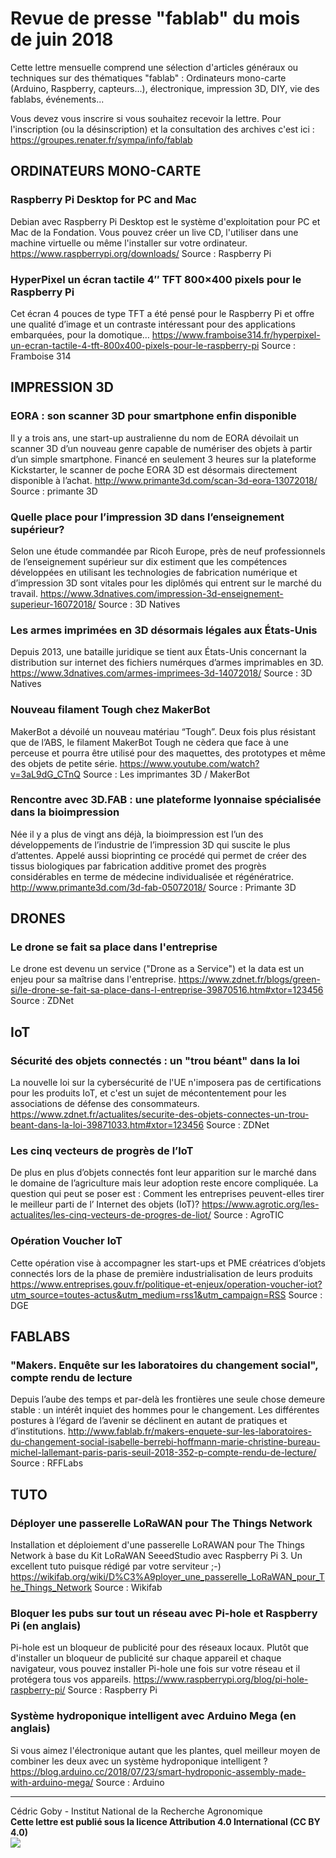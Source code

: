 # Revue de presse "fablab" du mois de juin 2018

Cette lettre mensuelle comprend une sélection d'articles généraux ou techniques sur des thématiques "fablab" : Ordinateurs mono-carte (Arduino, Raspberry, capteurs...), électronique, impression 3D, DIY, vie des fablabs, événements...

Vous devez vous inscrire si vous souhaitez recevoir la lettre. Pour l'inscription (ou la désinscription) et la consultation des archives c'est ici : https://groupes.renater.fr/sympa/info/fablab

## ORDINATEURS MONO-CARTE

### Raspberry Pi Desktop for PC and Mac
Debian avec Raspberry Pi Desktop est le système d'exploitation pour PC et Mac de la Fondation. Vous pouvez créer un live CD, l'utiliser dans une machine virtuelle ou même l'installer sur votre ordinateur.
https://www.raspberrypi.org/downloads/
Source : Raspberry Pi

### HyperPixel un écran tactile 4″ TFT 800×400 pixels pour le Raspberry Pi
Cet écran 4 pouces de type TFT a été pensé pour le Raspberry Pi et offre une qualité d’image et un contraste intéressant pour des applications embarquées, pour la domotique…
https://www.framboise314.fr/hyperpixel-un-ecran-tactile-4-tft-800x400-pixels-pour-le-raspberry-pi
Source : Framboise 314

## IMPRESSION 3D

### EORA : son scanner 3D pour smartphone enfin disponible
Il y a trois ans, une start-up australienne du nom de EORA dévoilait un scanner 3D d’un nouveau genre capable de numériser des objets à partir d’un simple smartphone. Financé en seulement 3 heures sur la plateforme Kickstarter, le scanner de poche EORA 3D est désormais directement disponible à l’achat.
http://www.primante3d.com/scan-3d-eora-13072018/
Source : primante 3D

### Quelle place pour l’impression 3D dans l’enseignement supérieur?
Selon une étude commandée par Ricoh Europe, près de neuf professionnels de l’enseignement supérieur sur dix estiment que les compétences développées en utilisant les technologies de fabrication numérique et d’impression 3D sont vitales pour les diplômés qui entrent sur le marché du travail.
https://www.3dnatives.com/impression-3d-enseignement-superieur-16072018/
Source : 3D Natives

### Les armes imprimées en 3D désormais légales aux États-Unis
Depuis 2013, une bataille juridique se tient aux États-Unis concernant la distribution sur internet des fichiers numérques d’armes imprimables en 3D.
https://www.3dnatives.com/armes-imprimees-3d-14072018/
Source : 3D Natives

### Nouveau filament Tough chez MakerBot
MakerBot a dévoilé un nouveau matériau “Tough”. Deux fois plus résistant que de l’ABS, le filament MakerBot Tough ne cèdera que face à une perceuse et pourra être utilisé pour des maquettes, des prototypes et même des objets de petite série.
https://www.youtube.com/watch?v=3aL9dG_CTnQ
Source : Les imprimantes 3D / MakerBot

### Rencontre avec 3D.FAB : une plateforme lyonnaise spécialisée dans la bioimpression
Née il y a plus de vingt ans déjà, la bioimpression est l’un des développements de l’industrie de l’impression 3D qui suscite le plus d’attentes. Appelé aussi bioprinting ce procédé qui permet de créer des tissus biologiques par fabrication additive promet des progrès considérables en terme de médecine individualisée et régénératrice.
http://www.primante3d.com/3d-fab-05072018/
Source : Primante 3D

## DRONES

### Le drone se fait sa place dans l'entreprise
Le drone est devenu un service ("Drone as a Service") et la data est un enjeu pour sa maîtrise dans l'entreprise.
https://www.zdnet.fr/blogs/green-si/le-drone-se-fait-sa-place-dans-l-entreprise-39870516.htm#xtor=123456
Source : ZDNet

## IoT

### Sécurité des objets connectés : un "trou béant" dans la loi
La nouvelle loi sur la cybersécurité de l'UE n'imposera pas de certifications pour les produits IoT, et c'est un sujet de mécontentement pour les associations de défense des consommateurs.
https://www.zdnet.fr/actualites/securite-des-objets-connectes-un-trou-beant-dans-la-loi-39871033.htm#xtor=123456
Source : ZDNet

### Les cinq vecteurs de progrès de l’IoT
De plus en plus d’objets connectés font leur apparition sur le marché dans le domaine de l’agriculture mais leur adoption reste encore compliquée. La question qui peut se poser est : Comment les entreprises peuvent-elles tirer le meilleur parti de l’ Internet des objets (IoT)?
https://www.agrotic.org/les-actualites/les-cinq-vecteurs-de-progres-de-liot/
Source : AgroTIC

### Opération Voucher IoT
Cette opération vise à accompagner les start-ups et PME créatrices d’objets connectés lors de la phase de première industrialisation de leurs produits
https://www.entreprises.gouv.fr/politique-et-enjeux/operation-voucher-iot?utm_source=toutes-actus&utm_medium=rss1&utm_campaign=RSS
Source : DGE

## FABLABS

### "Makers. Enquête sur les laboratoires du changement social", compte rendu de lecture
Depuis l’aube des temps et par-delà les frontières une seule chose demeure stable : un intérêt inquiet des hommes pour le changement. Les différentes postures à l’égard de l’avenir se déclinent en autant de pratiques et d’institutions.
http://www.fablab.fr/makers-enquete-sur-les-laboratoires-du-changement-social-isabelle-berrebi-hoffmann-marie-christine-bureau-michel-lallemant-paris-paris-seuil-2018-352-p-compte-rendu-de-lecture/
Source : RFFLabs

## TUTO

### Déployer une passerelle LoRaWAN pour The Things Network
Installation et déploiement d'une passerelle LoRAWAN pour The Things Network à base du Kit LoRaWAN SeeedStudio avec Raspberry Pi 3. Un excellent tuto puisque rédigé par votre serviteur ;-)
https://wikifab.org/wiki/D%C3%A9ployer_une_passerelle_LoRaWAN_pour_The_Things_Network
Source : Wikifab

### Bloquer les pubs sur tout un réseau avec Pi-hole et Raspberry Pi (en anglais)
Pi-hole est un bloqueur de publicité pour des réseaux locaux. Plutôt que d'installer un bloqueur de publicité sur chaque appareil et chaque navigateur, vous pouvez installer Pi-hole une fois sur votre réseau et il protégera tous vos appareils.
https://www.raspberrypi.org/blog/pi-hole-raspberry-pi/
Source : Raspberry Pi

### Système hydroponique intelligent avec Arduino Mega (en anglais)
Si vous aimez l'électronique autant que les plantes, quel meilleur moyen de combiner les deux avec un système hydroponique intelligent ?
https://blog.arduino.cc/2018/07/23/smart-hydroponic-assembly-made-with-arduino-mega/
Source : Arduino

---
Cédric Goby - Institut National de la Recherche Agronomique  
**Cette lettre est publié sous la licence Attribution 4.0 International (CC BY 4.0)**  
![](https://i.creativecommons.org/l/by/4.0/80x15.png)
